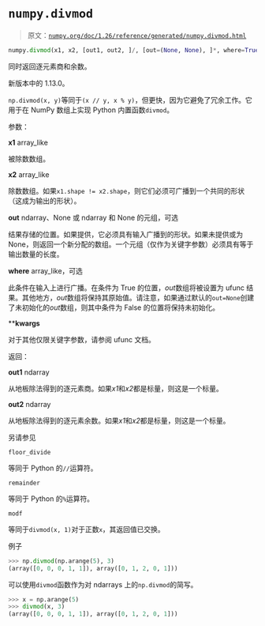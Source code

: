 # `numpy.divmod`

> 原文：[`numpy.org/doc/1.26/reference/generated/numpy.divmod.html`](https://numpy.org/doc/1.26/reference/generated/numpy.divmod.html)

```py
numpy.divmod(x1, x2, [out1, out2, ]/, [out=(None, None), ]*, where=True, casting='same_kind', order='K', dtype=None, subok=True[, signature, extobj]) = <ufunc 'divmod'>
```

同时返回逐元素商和余数。

新版本中的 1.13.0。

`np.divmod(x, y)`等同于`(x // y, x % y)`，但更快，因为它避免了冗余工作。它用于在 NumPy 数组上实现 Python 内置函数`divmod`。

参数：

**x1** array_like

被除数数组。

**x2** array_like

除数数组。如果`x1.shape != x2.shape`，则它们必须可广播到一个共同的形状（这成为输出的形状）。

**out** ndarray、None 或 ndarray 和 None 的元组，可选

结果存储的位置。如果提供，它必须具有输入广播到的形状。如果未提供或为 None，则返回一个新分配的数组。一个元组（仅作为关键字参数）必须具有等于输出数量的长度。

**where** array_like，可选

此条件在输入上进行广播。在条件为 True 的位置，*out*数组将被设置为 ufunc 结果。其他地方，*out*数组将保持其原始值。请注意，如果通过默认的`out=None`创建了未初始化的*out*数组，则其中条件为 False 的位置将保持未初始化。

****kwargs**

对于其他仅限关键字参数，请参阅 ufunc 文档。

返回：

**out1** ndarray

从地板除法得到的逐元素商。如果*x1*和*x2*都是标量，则这是一个标量。

**out2** ndarray

从地板除法得到的逐元素余数。如果*x1*和*x2*都是标量，则这是一个标量。

另请参见

`floor_divide`

等同于 Python 的`//`运算符。

`remainder`

等同于 Python 的`%`运算符。

`modf`

等同于`divmod(x, 1)`对于正数`x`，其返回值已交换。

例子

```py
>>> np.divmod(np.arange(5), 3)
(array([0, 0, 0, 1, 1]), array([0, 1, 2, 0, 1])) 
```

可以使用`divmod`函数作为对 ndarrays 上的`np.divmod`的简写。

```py
>>> x = np.arange(5)
>>> divmod(x, 3)
(array([0, 0, 0, 1, 1]), array([0, 1, 2, 0, 1])) 
```
